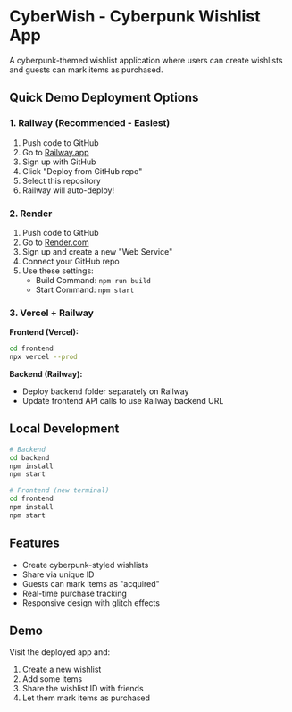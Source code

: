 # CyberWish - Cyberpunk Wishlist App

A cyberpunk-themed wishlist application where users can create wishlists and guests can mark items as purchased.

## Quick Demo Deployment Options

### 1. Railway (Recommended - Easiest)

1. Push code to GitHub
2. Go to [Railway.app](https://railway.app)
3. Sign up with GitHub
4. Click "Deploy from GitHub repo"
5. Select this repository
6. Railway will auto-deploy!

### 2. Render

1. Push code to GitHub
2. Go to [Render.com](https://render.com)
3. Sign up and create a new "Web Service"
4. Connect your GitHub repo
5. Use these settings:
   - Build Command: `npm run build`
   - Start Command: `npm start`

### 3. Vercel + Railway

**Frontend (Vercel):**
```bash
cd frontend
npx vercel --prod
```

**Backend (Railway):**
- Deploy backend folder separately on Railway
- Update frontend API calls to use Railway backend URL

## Local Development

```bash
# Backend
cd backend
npm install
npm start

# Frontend (new terminal)
cd frontend
npm install
npm start
```

## Features

- Create cyberpunk-styled wishlists
- Share via unique ID
- Guests can mark items as "acquired"
- Real-time purchase tracking
- Responsive design with glitch effects

## Demo

Visit the deployed app and:
1. Create a new wishlist
2. Add some items
3. Share the wishlist ID with friends
4. Let them mark items as purchased
